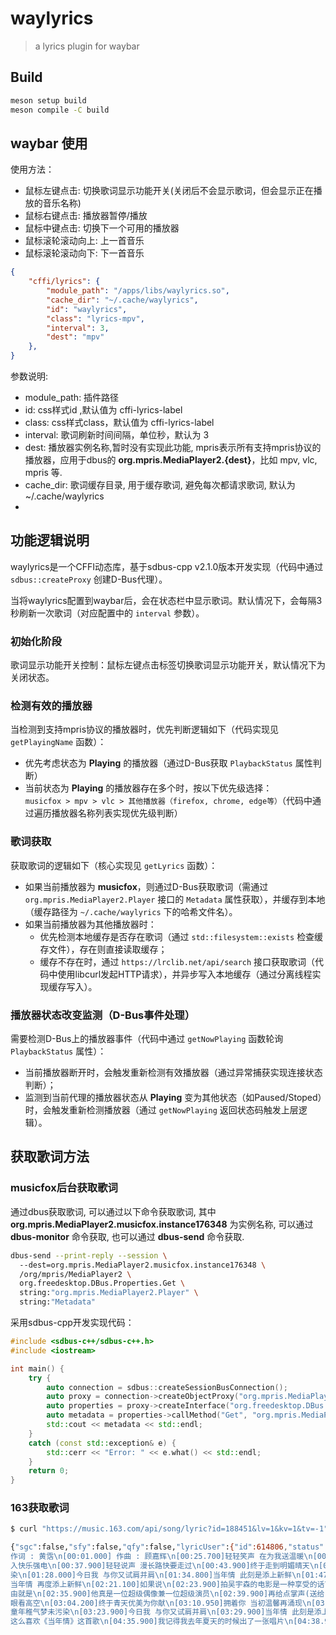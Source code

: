 # waylyrics
> a lyrics plugin for waybar


## Build

```bash
meson setup build
meson compile -C build

```


## waybar 使用

使用方法：
- 鼠标左键点击: 切换歌词显示功能开关(关闭后不会显示歌词，但会显示正在播放的音乐名称)
- 鼠标右键点击: 播放器暂停/播放
- 鼠标中键点击: 切换下一个可用的播放器
- 鼠标滚轮滚动向上: 上一首音乐
- 鼠标滚轮滚动向下: 下一首音乐



```json
{
    "cffi/lyrics": {
        "module_path": "/apps/libs/waylyrics.so",
        "cache_dir": "~/.cache/waylyrics",
        "id": "waylyrics",
        "class": "lyrics-mpv",
        "interval": 3,
        "dest": "mpv"
    },
}
```

参数说明:
- module_path: 插件路径
- id: css样式id ,默认值为 cffi-lyrics-label
- class: css样式class，默认值为 cffi-lyrics-label
- interval: 歌词刷新时间间隔，单位秒，默认为 3
- dest: 播放器实例名称,暂时没有实现此功能, mpris表示所有支持mpris协议的播放器，应用于dbus的 **org.mpris.MediaPlayer2.{dest}**，比如 mpv, vlc, mpris 等.
- cache_dir: 歌词缓存目录, 用于缓存歌词, 避免每次都请求歌词, 默认为 ~/.cache/waylyrics
-


## 功能逻辑说明

waylyrics是一个CFFI动态库，基于sdbus-cpp v2.1.0版本开发实现（代码中通过 `sdbus::createProxy` 创建D-Bus代理）。

当将waylyrics配置到waybar后，会在状态栏中显示歌词。默认情况下，会每隔3秒刷新一次歌词（对应配置中的 `interval` 参数）。

### 初始化阶段
歌词显示功能开关控制：鼠标左键点击标签切换歌词显示功能开关，默认情况下为关闭状态。

### 检测有效的播放器
当检测到支持mpris协议的播放器时，优先判断逻辑如下（代码实现见 `getPlayingName` 函数）：
- 优先考虑状态为 **Playing** 的播放器（通过D-Bus获取 `PlaybackStatus` 属性判断）
- 当前状态为 **Playing** 的播放器存在多个时，按以下优先级选择：  
  `musicfox > mpv > vlc > 其他播放器（firefox, chrome, edge等）`（代码中通过遍历播放器名称列表实现优先级判断）

### 歌词获取
获取歌词的逻辑如下（核心实现见 `getLyrics` 函数）：
- 如果当前播放器为 **musicfox**，则通过D-Bus获取歌词（需通过 `org.mpris.MediaPlayer2.Player` 接口的 `Metadata` 属性获取），并缓存到本地（缓存路径为 `~/.cache/waylyrics` 下的哈希文件名）。
- 如果当前播放器为其他播放器时：
  - 优先检测本地缓存是否存在歌词（通过 `std::filesystem::exists` 检查缓存文件），存在则直接读取缓存；
  - 缓存不存在时，通过 `https://lrclib.net/api/search` 接口获取歌词（代码中使用libcurl发起HTTP请求），并异步写入本地缓存（通过分离线程实现缓存写入）。

### 播放器状态改变监测（D-Bus事件处理）
需要检测D-Bus上的播放器事件（代码中通过 `getNowPlaying` 函数轮询 `PlaybackStatus` 属性）：
- 当前播放器断开时，会触发重新检测有效播放器（通过异常捕获实现连接状态判断）；
- 监测到当前代理的播放器状态从 **Playing** 变为其他状态（如Paused/Stoped）时，会触发重新检测播放器（通过 `getNowPlaying` 返回状态码触发上层逻辑）。


## 获取歌词方法


### musicfox后台获取歌词

通过dbus获取歌词, 可以通过以下命令获取歌词, 其中 **org.mpris.MediaPlayer2.musicfox.instance176348** 为实例名称, 可以通过 **dbus-monitor** 命令获取, 也可以通过 **dbus-send** 命令获取.

```bash
dbus-send --print-reply --session \ 
  --dest=org.mpris.MediaPlayer2.musicfox.instance176348 \
  /org/mpris/MediaPlayer2 \
  org.freedesktop.DBus.Properties.Get \
  string:"org.mpris.MediaPlayer2.Player" \
  string:"Metadata"
```
采用sdbus-cpp开发实现代码：
```cpp
#include <sdbus-c++/sdbus-c++.h>
#include <iostream>

int main() {
    try {
        auto connection = sdbus::createSessionBusConnection();
        auto proxy = connection->createObjectProxy("org.mpris.MediaPlayer2.musicfox.instance176348", "/org/mpris/MediaPlayer2");
        auto properties = proxy->createInterface("org.freedesktop.DBus.Properties");
        auto metadata = properties->callMethod("Get", "org.mpris.MediaPlayer2.Player", "Metadata");
        std::cout << metadata << std::endl;
    }
    catch (const std::exception& e) {
        std::cerr << "Error: " << e.what() << std::endl;
    }
    return 0;
}

```


### 163获取歌词

```bash
$ curl "https://music.163.com/api/song/lyric?id=188451&lv=1&kv=1&tv=-1" 

{"sgc":false,"sfy":false,"qfy":false,"lyricUser":{"id":614806,"status":99,"demand":0,"userid":247658846,"nickname":"钊业","uptime":1366946758186},"lrc":{"version":34,"lyric":"[00:00.000] 
作词 : 黄霑\n[00:01.000] 作曲 : 顾嘉辉\n[00:25.700]轻轻笑声 在为我送温暖\n[00:31.090]你为我注
入快乐强电\n[00:37.900]轻轻说声 漫长路快要走过\n[00:43.900]终于走到明媚晴天\n[00:49.100]声声欢呼跃起 像红日发放金箭\n[00:56.400]我伴你往日笑面重现\n[01:02.900]轻轻叫声 共抬望眼看高空\n[01:08.900]终于青天优美为你献\n[01:15.700]拥着你 当初温馨再涌现\n[01:21.900]心里边 童年稚气梦未污
染\n[01:28.000]今日我 与你又试肩并肩\n[01:34.800]当年情 此刻是添上新鲜\n[01:47.700]一望你 眼里温馨已通电\n[01:53.900]心里边 从前梦一点未改变\n[01:59.900]今日我 与你又试肩并肩\n[02:06.480]
当年情 再度添上新鲜\n[02:21.100]如果说\n[02:23.900]拍吴宇森的电影是一种享受的话\n[02:26.000]我同意\n[02:27.900]如果说和周润发拍电影更加是一种享受的话\n[02:31.900]我更加同意\n[02:34.870]理
由就是\n[02:35.900]他真是一位超级偶像兼一位超级演员\n[02:39.900]再给点掌声(送给)我心爱的发哥\n[02:45.900]欢呼跃起 像红日发放金箭\n[02:51.700]我伴你往日笑面重现\n[02:58.100]轻轻叫声 共抬望
眼看高空\n[03:04.200]终于青天优美为你献\n[03:10.950]拥着你 当初温馨再涌现\n[03:17.090]心里边 
童年稚气梦未污染\n[03:23.900]今日我 与你又试肩并肩\n[03:29.900]当年情 此刻是添上新鲜\n[03:43.090]一望你 眼里温馨已通电\n[03:49.900]心里边 从前梦一点未改变\n[03:55.900]今日我 与你又试肩并肩\n[04:02.100]当年情 再度添上新鲜\n[04:29.900]多谢\n[04:30.700]多谢你们\n[04:31.900]很开心你们
这么喜欢《当年情》这首歌\n[04:35.900]我记得我去年夏天的时候出了一张唱片\n[04:38.900]整张唱片都是我翻唱别人的歌\n[04:42.890]为什么我会有这样的行动呢？\n[04:43.900]因为我觉得我真的很喜欢里面的那十首歌\n[04:47.890]另一个原因就是我觉得香港的乐坛\n[04:49.900]其实有很多精英分子\n[04:51.900]他们对乐坛付出了很多力量\n[04:54.100]所以在这里 我希望借现在这个小小的机会\n[04:57.900]唱下面几首歌 献给大家\n[05:00.900]由我为乐坛人士致敬的SALUTE MEDLEY！\n"},"klyric":{"version":0,"lyric":""},"tlyric":{"version":0,"lyric":""},"code":200}
```

